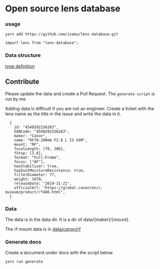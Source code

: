 # Open source lens database

### usage

```
yarn add https://github.com/isamu/lens-database.git
```

```
import lens from "lens-database"; 
```

### Data structure

[type definition](./data/types/index.ts)

## Contribute

Please update the data and create a Pull Request.
The `generate script` is run by me

Adding data is difficult if you are not an engineer.
Create a ticket with the lens name as the title in the issue and write the data in it.

```
  {
    id: "4549292156263",
    EANCode: "4549292156263",
    maker: "Canon",
    name: "RF70-200mm F2.8 L IS USM",
    mount: "RF",
    focalLength: [70, 200],
    fStop: [2.8],
    format: "Full-Frame",
    focus: ["AF"],
    hasStabilizer: true,
    hasDustMoistureResistance: true,
    filterDiameter: 77,
    weight: 1070,
    releaseDate: "2019-11-21",
    officialUrl: "https://global.canon/en/c-museum/product/rf486.html",
  }

```

### Data

The data is in the data dir.
It is a dir of data/{maker}/{mount}.

The rf mount data is in [data/canon/rf](./data/canon/rf)

### Generate docs

Create a document under docs with the script below.

```
yarn run generate
```

